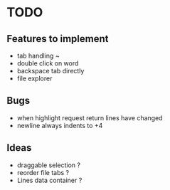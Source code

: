 # TODO

## Features to implement

- tab handling ~
- double click on word
- backspace tab directly
- file explorer

## Bugs

- when highlight request return lines have changed
- newline always indents to +4

## Ideas

- draggable selection ?
- reorder file tabs ?
- Lines data container ?